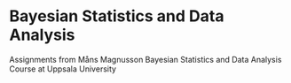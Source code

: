 # Bayesian Statistics and Data Analysis
Assignments from Måns Magnusson Bayesian Statistics and Data Analysis Course at Uppsala University
